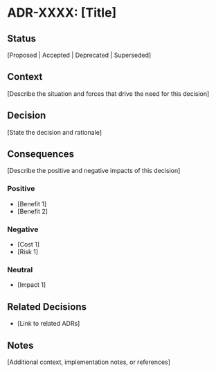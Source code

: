 # ADR-XXXX: [Title]

## Status
[Proposed | Accepted | Deprecated | Superseded]

## Context
[Describe the situation and forces that drive the need for this decision]

## Decision
[State the decision and rationale]

## Consequences
[Describe the positive and negative impacts of this decision]

### Positive
- [Benefit 1]
- [Benefit 2]

### Negative
- [Cost 1]
- [Risk 1]

### Neutral
- [Impact 1]

## Related Decisions
- [Link to related ADRs]

## Notes
[Additional context, implementation notes, or references]